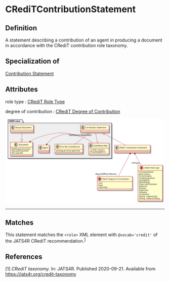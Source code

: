 # CRediTContributionStatement

## Definition
A statement describing a contribution of an agent in producing a document in accordance with the CRediT contribution role taxonomy.

## Specialization of
[Contribution Statement](https://github.com/EuroCRIS/CERIF-Core/blob/main/entities/Contribution_Statement.md)

## Attributes
role type : [CRediT Role Type](../datatypes/CRediT_Role_Type.md)

degree of contribution : [CRediT Degree of Contribution](../datatypes/CRediT_Degree_of_Contribution.md)

![The CRediT diagram](../diagrams/CRediT.svg)

---

## Matches

This statement matches the `<role>` XML element with `@vocab='credit'` of the JATS4R CRediT recommendation.<sup>[1](#fn1)</sup>

## References

<a name="fn1">\[1\]</a> *CRediT taxonomy.* In: JATS4R. Published 2020-09-21. Available from https://jats4r.org/credit-taxonomy
